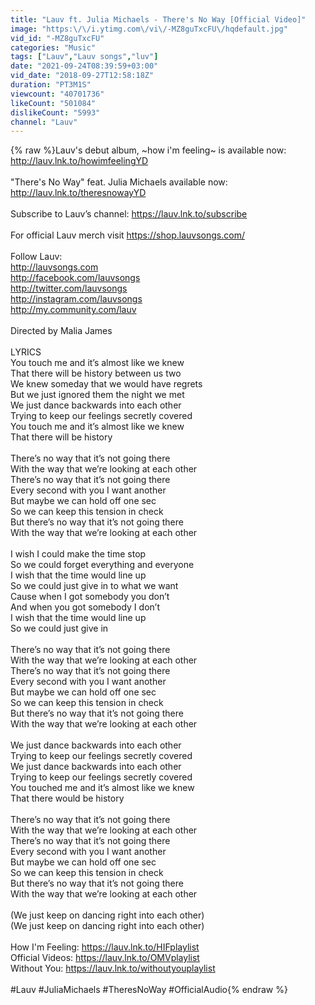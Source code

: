 ```yaml
---
title: "Lauv ft. Julia Michaels - There's No Way [Official Video]"
image: "https:\/\/i.ytimg.com\/vi\/-MZ8guTxcFU\/hqdefault.jpg"
vid_id: "-MZ8guTxcFU"
categories: "Music"
tags: ["Lauv","Lauv songs","luv"]
date: "2021-09-24T08:39:59+03:00"
vid_date: "2018-09-27T12:58:18Z"
duration: "PT3M1S"
viewcount: "40701736"
likeCount: "501084"
dislikeCount: "5993"
channel: "Lauv"
---
```

{% raw %}Lauv's debut album, ~how i'm feeling~ is available now: <a rel="nofollow" target="blank" href="http://lauv.lnk.to/howimfeelingYD">http://lauv.lnk.to/howimfeelingYD</a><br /><br />&quot;There's No Way&quot; feat. Julia Michaels available now: <a rel="nofollow" target="blank" href="http://lauv.lnk.to/theresnowayYD">http://lauv.lnk.to/theresnowayYD</a><br /><br />Subscribe to Lauv’s channel: <a rel="nofollow" target="blank" href="https://lauv.lnk.to/subscribe">https://lauv.lnk.to/subscribe</a><br /><br />For official Lauv merch visit <a rel="nofollow" target="blank" href="https://shop.lauvsongs.com/">https://shop.lauvsongs.com/</a><br /><br />Follow Lauv:<br /><a rel="nofollow" target="blank" href="http://lauvsongs.com">http://lauvsongs.com</a><br /><a rel="nofollow" target="blank" href="http://facebook.com/lauvsongs">http://facebook.com/lauvsongs</a><br /><a rel="nofollow" target="blank" href="http://twitter.com/lauvsongs">http://twitter.com/lauvsongs</a><br /><a rel="nofollow" target="blank" href="http://instagram.com/lauvsongs">http://instagram.com/lauvsongs</a><br /><a rel="nofollow" target="blank" href="http://my.community.com/lauv">http://my.community.com/lauv</a><br /><br />Directed by Malia James<br /><br />LYRICS<br />You touch me and it’s almost like we knew<br />That there will be history between us two<br />We knew someday that we would have regrets<br />But we just ignored them the night we met<br />We just dance backwards into each other<br />Trying to keep our feelings secretly covered<br />You touch me and it’s almost like we knew<br />That there will be history<br /><br />There’s no way that it’s not going there<br />With the way that we’re looking at each other<br />There’s no way that it’s not going there<br />Every second with you I want another<br />But maybe we can hold off one sec<br />So we can keep this tension in check<br />But there’s no way that it’s not going there<br />With the way that we’re looking at each other<br /><br />I wish I could make the time stop<br />So we could forget everything and everyone<br />I wish that the time would line up<br />So we could just give in to what we want<br />Cause when I got somebody you don’t<br />And when you got somebody I don’t<br />I wish that the time would line up<br />So we could just give in<br /><br />There’s no way that it’s not going there<br />With the way that we’re looking at each other<br />There’s no way that it’s not going there<br />Every second with you I want another<br />But maybe we can hold off one sec<br />So we can keep this tension in check<br />But there’s no way that it’s not going there<br />With the way that we’re looking at each other<br /><br />We just dance backwards into each other<br />Trying to keep our feelings secretly covered<br />We just dance backwards into each other<br />Trying to keep our feelings secretly covered<br />You touched me and it’s almost like we knew<br />That there would be history<br /><br />There’s no way that it’s not going there<br />With the way that we’re looking at each other<br />There’s no way that it’s not going there<br />Every second with you I want another<br />But maybe we can hold off one sec<br />So we can keep this tension in check<br />But there’s no way that it’s not going there<br />With the way that we’re looking at each other<br /><br />(We just keep on dancing right into each other)<br />(We just keep on dancing right into each other)<br /><br />How I'm Feeling: <a rel="nofollow" target="blank" href="https://lauv.lnk.to/HIFplaylist">https://lauv.lnk.to/HIFplaylist</a><br />Official Videos: <a rel="nofollow" target="blank" href="https://lauv.lnk.to/OMVplaylist">https://lauv.lnk.to/OMVplaylist</a><br />Without You: <a rel="nofollow" target="blank" href="https://lauv.lnk.to/withoutyouplaylist">https://lauv.lnk.to/withoutyouplaylist</a><br /><br />#Lauv #JuliaMichaels #TheresNoWay #OfficialAudio{% endraw %}
